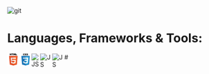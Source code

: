 ![git](https://user-images.githubusercontent.com/68713770/100372570-5723da00-3001-11eb-8ee4-8d062c9a8e43.png)

# Languages, Frameworks & Tools:
<img align="left" alt="HTML5" width="28px" src="https://raw.githubusercontent.com/github/explore/80688e429a7d4ef2fca1e82350fe8e3517d3494d/topics/html/html.png" />
<img align="left" alt="CSS3" width="28px" src="https://raw.githubusercontent.com/github/explore/80688e429a7d4ef2fca1e82350fe8e3517d3494d/topics/css/css.png" />
<img align="left" alt="JS" width="20px" src="https://user-images.githubusercontent.com/68713770/100373975-820f2d80-3003-11eb-86ec-cf0a2d7f81ef.png" /> 
<img align="left" alt="JS" width="28px" src="https://user-images.githubusercontent.com/68713770/100374555-60627600-3004-11eb-8f34-e6c6f8936c3c.png" />
#
<img align="left" alt="JS" width="28px" src="https://user-images.githubusercontent.com/68713770/100374792-b800e180-3004-11eb-8444-b2fc28e76baa.png" />
